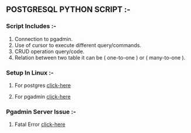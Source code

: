 ## POSTGRESQL PYTHON SCRIPT :-

### Script Includes :-

1. Connection to pgadmin.
2. Use of cursor to execute different query/commands.
3. CRUD operation query/code.
4. Relation between two table it can be ( one-to-one ) or ( many-to-one ).

### Setup In Linux :- 

1. For postgres [click-here](https://www.postgresql.org/download/linux/ubuntu/)

2. For pgadmin [click-here](https://www.pgadmin.org/download/pgadmin-4-apt/)

### Pgadmin Server Issue :- 

1. Fatal Error [click-here](https://stackoverflow.com/questions/65877048/pgadmin-on-ubuntu-20-04-fatal-password-authentication-failed-for-user)